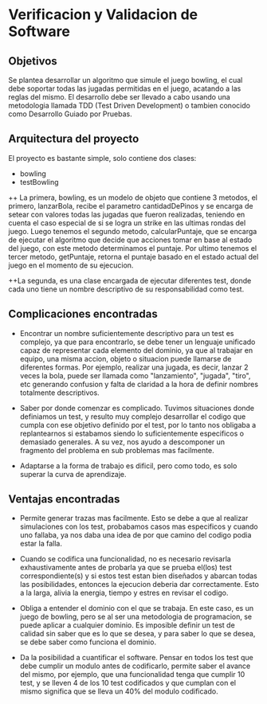 # Verificacion y Validacion de Software

Objetivos
--------------
Se plantea desarrollar un algoritmo que simule el juego bowling, el cual debe soportar todas las jugadas permitidas en el juego, acatando a las reglas del mismo. El desarrollo debe ser llevado a cabo usando una metodologia llamada TDD (Test Driven Development) o tambien conocido como Desarrollo Guiado por Pruebas. 

Arquitectura del proyecto
----------------------------
El proyecto es bastante simple, solo contiene dos clases:
+ bowling
+ testBowling

++ La primera, bowling, es un modelo de objeto que contiene 3 metodos, el primero, lanzarBola, recibe el parametro cantidadDePinos y se encarga de setear con valores todas las jugadas que fueron realizadas, teniendo en cuenta el caso especial de si se logra un strike en las ultimas rondas del juego.
Luego tenemos el segundo metodo, calcularPuntaje, que se encarga de ejecutar el algoritmo que decide que acciones tomar en base al estado del juego, con este metodo determinamos el puntaje. 
Por ultimo tenemos el tercer metodo, getPuntaje, retorna el puntaje basado en el estado actual del juego en el momento de su ejecucion.

++La segunda, es una clase encargada de ejecutar diferentes test, donde cada uno tiene un nombre descriptivo de su responsabilidad como test.

Complicaciones encontradas
-----------------------------
+ Encontrar un nombre suficientemente descriptivo para un test es complejo, ya que para encontrarlo, se debe tener un lenguaje unificado capaz de representar cada elemento del dominio, ya que al trabajar en equipo, una misma accion, objeto o situacion puede llamarse de diferentes formas. Por ejemplo, realizar una jugada, es decir, lanzar 2 veces la bola, puede ser llamada como "lanzamiento", "jugada", "tiro", etc generando confusion y falta de claridad a la hora de definir nombres totalmente descriptivos.

+ Saber por donde comenzar es complicado. Tuvimos situaciones donde definiamos un test, y resulto muy complejo desarrollar el codigo que cumpla con ese objetivo definido por el test, por lo tanto nos obligaba a replantearnos si estabamos siendo lo suficientemente especificos o demasiado generales. A su vez, nos ayudo a descomponer un fragmento del problema en sub problemas mas facilmente.

+ Adaptarse a la forma de trabajo es dificil, pero como todo, es solo superar la curva de aprendizaje.

Ventajas encontradas
----------------------
+ Permite generar trazas mas facilmente. Esto se debe a que al realizar simulaciones con los test, probabamos casos mas especificos y cuando uno fallaba, ya nos daba una idea de por que camino del codigo podia estar la falla.

+ Cuando se codifica una funcionalidad, no es necesario revisarla exhaustivamente antes de probarla ya que se prueba el(los) test correspondiente(s) y si estos test estan bien diseñados y abarcan todas las posibilidades, entonces la ejecucion deberia dar correctamente. Esto a la larga, alivia la energia, tiempo y estres en revisar el codigo.

+ Obliga a entender el dominio con el que se trabaja. En este caso, es un juego de bowling, pero se al ser una metodologia de programacion, se puede aplicar a cualquier dominio. Es imposible definir un test de calidad sin saber que es lo que se desea, y para saber lo que se desea, se debe saber como funciona el dominio.

+ Da la posibilidad a cuantificar el software. Pensar en todos los test que debe cumplir un modulo antes de codificarlo, permite saber el avance del mismo, por ejemplo, que una funcionalidad tenga que cumplir 10 test, y se lleven 4 de los 10 test codificados y que cumplan con el mismo significa que se lleva un 40% del modulo codificado.
